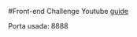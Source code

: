 #Front-end Challenge
Youtube [guide](https://www.youtube.com/watch?v=prayNyuN3w0)

Porta usada: 8888